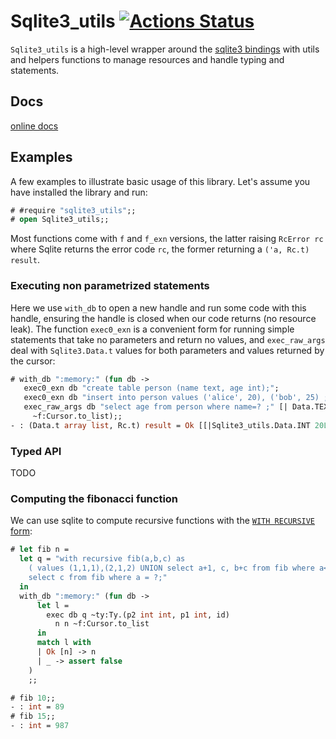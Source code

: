 # Sqlite3_utils [![Actions Status](https://github.com/c-cube/sqlite3_utils/workflows/build/badge.svg)](https://github.com/c-cube/sqlite3_utils/actions)

`Sqlite3_utils` is a high-level wrapper around the
[sqlite3 bindings](https://github.com/mmottl/sqlite3-ocaml)
with utils and helpers functions to manage resources and handle typing and statements.

## Docs

[online docs](https://c-cube.github.io/sqlite3_utils/)

## Examples

A few examples to illustrate basic usage of this library.
Let's assume you have installed the library and run:

```ocaml
# #require "sqlite3_utils";;
# open Sqlite3_utils;;
```

Most functions come with `f` and `f_exn` versions, the latter raising `RcError rc`
where Sqlite returns the error code `rc`, the former returning a `('a, Rc.t) result`.

### Executing non parametrized statements

Here we use `with_db` to open a new handle and run some code with this
handle, ensuring the handle is closed when our code returns (no resource leak).
The function `exec0_exn` is a convenient form for running simple statements
that take no parameters and return no values, and `exec_raw_args` deal with `Sqlite3.Data.t`
values for both parameters and values returned by the cursor:

```ocaml
# with_db ":memory:" (fun db ->
   exec0_exn db "create table person (name text, age int);";
   exec0_exn db "insert into person values ('alice', 20), ('bob', 25) ;";
   exec_raw_args db "select age from person where name=? ;" [| Data.TEXT "alice" |]
     ~f:Cursor.to_list);;
- : (Data.t array list, Rc.t) result = Ok [[|Sqlite3_utils.Data.INT 20L|]]
```

### Typed API

TODO

### Computing the fibonacci function

We can use sqlite to compute recursive functions with the
[`WITH RECURSIVE` form](https://www.sqlite.org/lang_with.html):

```ocaml
# let fib n =
  let q = "with recursive fib(a,b,c) as
    ( values (1,1,1),(2,1,2) UNION select a+1, c, b+c from fib where a<=?)
    select c from fib where a = ?;"
  in
  with_db ":memory:" (fun db ->
      let l =
        exec db q ~ty:Ty.(p2 int int, p1 int, id)
          n n ~f:Cursor.to_list
      in
      match l with
      | Ok [n] -> n
      | _ -> assert false
    )
    ;;

# fib 10;;
- : int = 89
# fib 15;;
- : int = 987
```

